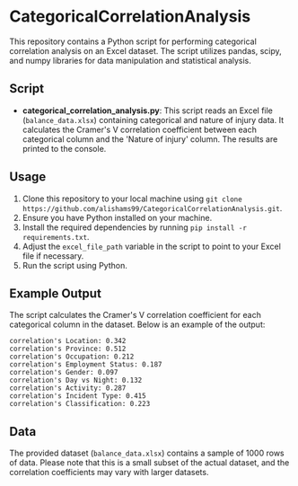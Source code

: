# CategoricalCorrelationAnalysis
This repository contains a Python script for performing categorical correlation analysis on an Excel dataset. The script utilizes pandas, scipy, and numpy libraries for data manipulation and statistical analysis.

## Script

- **categorical_correlation_analysis.py**: This script reads an Excel file (`balance_data.xlsx`) containing categorical and nature of injury data. It calculates the Cramer's V correlation coefficient between each categorical column and the 'Nature of injury' column. The results are printed to the console.

## Usage

1. Clone this repository to your local machine using `git clone https://github.com/alishams99/CategoricalCorrelationAnalysis.git`.
2. Ensure you have Python installed on your machine.
3. Install the required dependencies by running `pip install -r requirements.txt`.
4. Adjust the `excel_file_path` variable in the script to point to your Excel file if necessary.
5. Run the script using Python.

## Example Output

The script calculates the Cramer's V correlation coefficient for each categorical column in the dataset. Below is an example of the output:

```
correlation's Location: 0.342
correlation's Province: 0.512
correlation's Occupation: 0.212
correlation's Employment Status: 0.187
correlation's Gender: 0.097
correlation's Day vs Night: 0.132
correlation's Activity: 0.287
correlation's Incident Type: 0.415
correlation's Classification: 0.223
```

## Data

The provided dataset (`balance_data.xlsx`) contains a sample of 1000 rows of data. Please note that this is a small subset of the actual dataset, and the correlation coefficients may vary with larger datasets.

